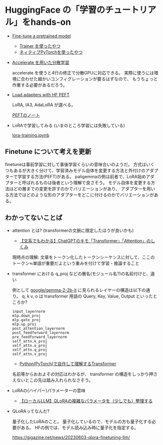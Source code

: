 # HuggingFace の「学習のチュートリアル」をhands-on

* [Fine-tune a pretrained model](https://huggingface.co/docs/transformers/ja/training)

    * [Trainer を使ったやつ](./finetune-tutorial.ipynb)
    * [ネィティブPyTorchを使ったやつ](./finetune-native-pytorch.ipynb)

* [Accelerate を用いた分散学習](https://huggingface.co/docs/transformers/ja/accelerate)

    accelerate を使うと4行の修正で分散GPUに対応できる。
    実際に使うには環境に合わせた細かいコンフィグレーションが要るはずなので、
    もうちょっと作業する必要があるだろう。

* [Load adapters with HF PEFT](https://huggingface.co/docs/transformers/ja/peft)

    LoRA, IA3, AdaLoRA が選べる。

    [PEFTのノート](./finetune-peft.ipynb)

* LoRAで学習してみる (いまのところ学習には失敗している)

    [lora-training.ipynb](./lora-trainging.ipynb)


## Finetune について考えを更新

finetuneは事前学習に対して事後学習くらいの意味合いのようだ。
方式はいくつもあるが大きく分けて、学習済みモデル自体を変更する方法と外付けのアダプターで学習する方法(PEFT)がある。
paligemmaの例は前者で、LoRA始めアダプターと呼ばれるものは後者という理解で良さそう。
モデル自体を変更する方法はどの層までの変更を許すのかでバリエーションがあり、
アダプターを用いる方法ではどのような形のアダプターをどこに付けるのかでバリエーションがある。

## わかってないことば

* attention とは? (transformerの文脈に限定したほうが良いかも)

    * [【文系でもわかる】ChatGPTのキモ「Transformer」「Attention」のしくみ](https://www.sbbit.jp/article/cont1/114721)

    現時点の理解: 文章をトークン化したトークンシーケンスに対して、ここのトークン≒単語が重要だよという重みを付けて学習・推論すること

* transformer における q\_proj などの層名(モジュール名?)の名前付けと、違い

    例として [google/gemma-2-2b-it](https://huggingface.co/google/gemma-2-2b-it/tree/main) に見られるレイヤーの構造は以下の通り。
    q, k v, o は transformer 用語の Query, Key, Value, Output といったところか?

    ```
    input_layernorm
    mlp.down_proj
    mlp.gate_proj
    mlp.up_proj
    post_attention_layernorm
    post_feedforward_layernorm
    pre_feedforward_layernorm
    self_attn.k_proj
    self_attn.o_proj
    self_attn.q_proj
    self_attn.v_proj
    ```

    * [Python(PyTorch)で自作して理解するTransformer](https://zenn.dev/yukiyada/articles/59f3b820c52571)

    名前等からおおよその対応はわかるが、 transformer の構造をしっかり押さえないとこの先は踏み入れられなさそう。

* LoRAの(ハイパー)パラメーターの意味

    * [【ローカルLLM】QLoRAの複雑なパラメータを（少しでも）整理する](https://note.com/bakushu/n/ne7760c47e39e)
* QLoRAってなんだ?

    量子化したLoRAのこと。
    量子化しているので、モデルの方も量子化する必要がある。
    HFの例では、モデル読み込み時に量子化を指定する。

    <https://gigazine.net/news/20230603-qlora-finetuning-llm/>
